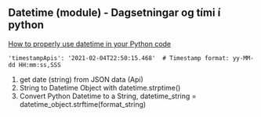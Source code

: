 ## Datetime (module) - Dagsetningar og tími í python 
[How to properly use datetime in your Python code](https://medium.com/better-programming/demystifying-python-datetime-module-with-examples-352e6cc72efc)


`'timestampApis': '2021-02-04T22:50:15.468'  # Timestamp format: yy-MM-dd HH:mm:ss,SSS`

1. get date (string) from JSON data (Api)
2. String to Datetime Object with datetime.strptime()
3. Convert Python Datetime to a String, datetime_string = datetime_object.strftime(format_string)

